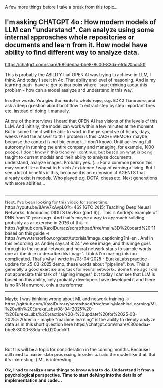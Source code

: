 A few more things before I take a break from this topic...

<h2>I'm asking CHATGPT 4o : How modern models of LLM can "understand". Can analyze using some internal approaches whole repositories or documents and learn from it. How model have ability to find different way to analyze data.</h2>

https://chatgpt.com/share/680dedaa-bbe8-8000-83da-efdd20adc5ff
<br /><br />
This is probably the ABILITY that OPEN AI was trying to achieve in LLM, I think. And today I see it in 4o. That ability and level of reasoning. And in my learning path I have to get to that point where I start thinking about this problem - how can a model analyze and understand in this way.
<br /><br />
In other words. You give the model a whole repo, e.g. EDK2 Tianocore, and ask a deep question about boot flow to extract step by step important lines etc. instead of doing it manually.
<br /><br />
At one of the interviews I heard that OPEN AI has visions of the levels of this LLM. And initially, the model can work within a few minutes at the moment. But in some time it will be able to work in the perspective of hours, days, weeks (And the answer to this problem is this CACHE MEMORY maybe, because the context is not big enough...I don't know). Until achieving full autonomy in running the entire company and managing, for example, 1000 people. I don't know if this trend will continue, but based on what is being taught to current models and their ability to analyze documents, understand, analyze images. Probably yes. (...) For a common person this may sound like a threat to his job / existence / way of earning a living. But I see a lot of benefits in this, because it is an extension of AGENTS that already exist in models. Who played e.g. DOTA, chess etc. Next generations with more abilities...
<br /><br />
<hr>
Next. I've been looking for this video for some time. https://youtu.be/8AnV7xAvpLQ?t=469 [GTC 2015: Teaching Deep Neural Networks, Introducing DIGITS DevBox (part 6)] . This is Andrej's example of RNN from 10 years ago.
And that's maybe a way to approach building probably as an exercise in 2026 of this -> https://github.com/KarolDuracz/scratchpad/tree/main/3D%20board%20'11 based on this guide ->
https://www.tensorflow.org/text/tutorials/image_captioning?hl=en . And in this recording, as Andrej says at 8:24 "we see image, and this imge goes through to the neural network and neural network starts to sample words one a t the time to describe this image". I think I'm making this too complicated. That's why I wrote in /08-04-2025 - EurekaLabs practice - update for 25-03-2025 demo/ these words about "pipeline". btw. This is generally a good exercise and task for neural networks. Some time ago I did not appreciate this task of "signing images" but today I can see that LLM is based on this ability, only probably developers have developed it and there is no RNN anymore, only a transformer.

<hr>
Maybe I was thinking wrong about ML and network training -> https://github.com/KarolDuracz/scratchpad/tree/main/MachineLearning/ML%20with%20EurekaLabs/08-04-2025%20-%20EurekaLabs%20practice%20-%20update%20for%2025-03-2025%20demo - maybe "machine learning" is the ability to deeply analyze data as in this short question here https://chatgpt.com/share/680dedaa-bbe8-8000-83da-efdd20adc5ff

<br /><br />
But this will be a topic for consideration in the coming months. Because I still need to master data processing in order to train the model like that. But it's interesting :) ML is interesting.
<br /><br />
<b>Ok, I had to realize some things to know what to do. Understand it from a psychological perspective. Time to start delving into the details of implementation and code...</b>

